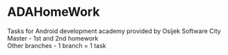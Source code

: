 # ADAHomeWork  
Tasks for Android development academy provided by Osijek Software City  
Master - 1st and 2nd homework  
Other branches - 1 branch = 1 task
